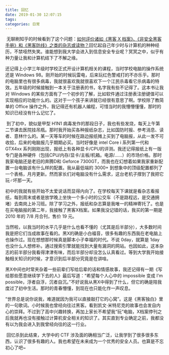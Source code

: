 ```yaml
---
title: 回忆
date: 2019-01-30 12:07:15
tags:
categories: 日常
---
```


​    无聊刷知乎的时候看到了这个问题：[如何评价诸如《黑客 X 档案》、《非安全黑客手册》和《黑客防线》之类的杂志或读物？](https://www.zhihu.com/question/31905047)回忆起自己年少时与计算机的种种经历，不禁哑然失笑。谁能想到我大学会进入到信息安全专业呢？冥冥之中，似乎有种力量让我和计算机结下了不解之缘。

<!--more-->

​    还记得上小学三年级时学校正式开设计算机相关的课程，当时学校电脑的操作系统还是 Windows 98。刚开始的时候玩雷电，后来玩红色警戒打的不亦乐乎。那时的电脑里也有很多病毒，我就很喜欢我就很喜欢下一个江民杀毒看它杀病毒的特效。五年级的时候接触到一本关于注册表的书，名字我有些不记得了。这本书让我对 Windows 的某些方面有了一个初步的了解，比如软件通过注册表注册键值可以实现相应的功能什么的。这对于一个孩子来讲就已经很有意思了啊。学校除了教简单的 Office 操作之外，我记得还有机器人编程，可惜当时的我懵懵懂懂，那时的知识已经没有什么记忆了。

​    到了初中，貌似是甲型 H1N1 病毒发作的那段日子，我也有些发烧，每天上午第二节课去医院挂吊瓶。那时我开始买各种报纸杂志，比如国防时报、参考消息、读者、意林什么的。某一天等车的时候在路边报纸摊上买到了电脑报，从此一发不可收拾，后来的电脑报几乎期期必买。当时好像是 intel Core i 系列第一代和 GTX4xx 系列刚刚出现，报纸上有各种显卡/CPU的评测。我还记得报纸上有一版专门是各种硬件（包括CPU/内存/显卡/主板/机箱。电源/......）的市场价格。那时我家电脑还是老旧的奔腾D和 Geforce 7300GT，而我也在幻想着如果我家重新配置一台电脑该有什么样的配置。我从最低端的 3000+ 到想象中的顶级配置都列了一个表格，月月更新。然而家长们对电脑没有什么需求，这台老机子撑到了我把它玩♂坏那一天。

​    初中的我就有些开始不太爱说话而显得内向了。在学校每天下课就是看杂志看报纸，每到周末或者是放学晚上坐快一个多小时的公交车（不是路程远，是交通拥堵）去南岗上补习班。除了学习之外，报纸和杂志算是我唯一的精神寄托了。也是在买电脑报的第二年，我接触了黑客X档案。如果我没记错的话，我买的第一期是 2010 年的 7/8 月合刊，售价 19 元。

​    当然啦，以我当时的水平几乎是什么也看不懂的（尤其是后半部分），大多数时间我是把它们当成故事在看的。黑X的确是小白福音，很多有趣的东西我在老电脑上也操作过。现在想想那时候真是脚本小子幸福的时代。不说 0day，就算是 1day 也没什么人想修补。通过搜索引擎就能找到大量有漏洞的网站。也因如此，这本杂志的前半部分我看得津津有味，而后半部分却没怎么认真看过。等到大学我开始接触相关知识的时候，才意识到后半部分究竟是在讲啥。

​    黑X中间也时常夹杂着一些前辈们写给后辈的话和情感故事，我还记得有一期《写给那些愿意继续学下去的人》最后写道：“希望每个人心中的 impossible 变成 I'm possible，浮者自浮，沉者自沉。”不好说我从黑X中得到了什么，但它的确是陪我度过了初中生活。那时的青春懵懂，到现在也只能化作一声叹息。

​    “世界总是说你说我，难道就因为我可以直接敲打它的心窝”。这是《黑客独白》里的一句歌词。小时候我也曾经向往过黑客。看到凯文·米特尼克的故事也会发自内心的崇拜。不过到了高中兴趣转换，再加上家长不希望我“玩”电脑，X档案停刊之后我就再也没有接触过计算机安全相关的知识了。其实直到专业确定之前，我都没有以为我会进入到我曾经向往的这一行业。

​    回忆杀到此结束，大学中的 CTF 涉及面的确相当广泛，让我学到了很多很多东西，认识了很多有趣的人。我也希望在未来成为一个优秀的安全人员。也算是不忘初心了吧~